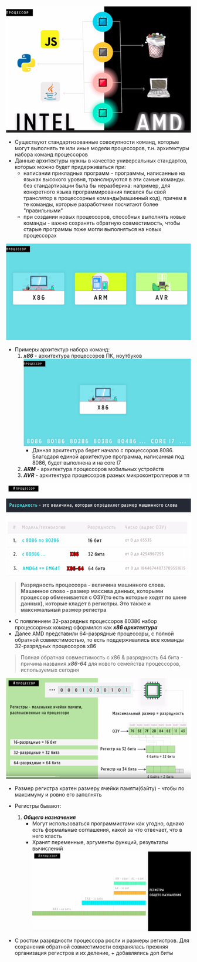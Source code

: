 
![](../_resources/Pasted%20image%2020241126230523.png)
- Существуют стандартизованные совокупности команд, которые могут выполнять те или иные модели процессоров, т.н. архитектуры набора команд процессоров
- Данные архитектуры нужны в качестве универсальных стандартов, которых можно будет придерживаться при:
	- написании прикладных программ - программы, написанные на языках высокого уровня, транслируются в эти самые команды. без стандартизации была бы неразбериха: например, для конкретного языка программирования писался бы свой транслятор в процессорные команды(машинный код), причем в те команды, которые разработчики посчитают более "правильными"
	- при создании новых процессоров, способных выполнять новые команды - важно сохранять обратную совместимость, чтобы старые программы тоже могли выполняться на новых процессорах

![](../_resources/Pasted%20image%2020241126231339.png)
- Примеры архитектур набора команд:
	1. ***x86*** - архитектура процессоров ПК, ноутбуков
		![](../_resources/Pasted%20image%2020241126231452.png)
		- Данная архитектура берет начало с процессоров 8086. Благодаря единой архитектуре программа, написанная под 8086, будет выполнена и на core I7
	2. ***ARM*** - архитектура процессоров мобильных устройств
	3. ***AVR*** - архитектура процессоров разных микроконтроллеров и тп



![](../_resources/Pasted%20image%2020241126232239.png)

> **Разрядность процессора - величина машинного слова. Машинное слово - размер массива данных, которыми процессор обменивается с ОЗУ(то есть которые ходят по шине данных), которые кладет в регистры. Это также и максимальный размер регистра**

- С появлением 32-разрядных процессоров 80386 набор процессорных команд оформился как ***x86 архитектура***
- Далее AMD представили 64-разрядные процессоры, с полной обратной совместимостью, то есть поддерживались все команды 32-разрядных процессоров x86
> Полная обратная совместимость с x86 & разрядность 64 бита - причина названия ***x86-64*** для нового семейства процессоров, используемых сегодня


![](../_resources/Pasted%20image%2020241126233901.png)
- Размер регистра кратен размеру ячейки памяти(байту) - чтобы по максимуму и ровно его заполнять


- Регистры бывают:
	1. ***Общего назначения***
		- Могут использоваться программистами как угодно, однако есть формальные соглашения, какой за что отвечает, что в него класть
		- Хранят переменные, аргументы функций, результаты вычислений
![](../_resources/Pasted%20image%2020241126234215.png)
- С ростом разрядности процессора росли и размеры регистров. Для сохранения обратной совместимости сохранялась прежняя организация регистров и их деление, + добавлялись доп биты

